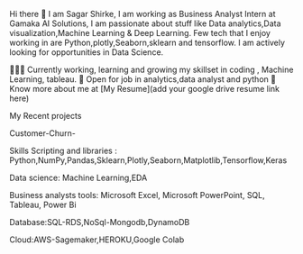 Hi there 👋 I am Sagar Shirke,
I am working as Business Analyst Intern at Gamaka AI Solutions, I am passionate about stuff like Data analytics,Data visualization,Machine Learning & Deep Learning. Few tech that I enjoy working in are Python,plotly,Seaborn,sklearn and tensorflow. I am actively looking for opportunities in Data Science.

👨🏽‍💻 Currently working, learning and growing my skillset in coding , Machine Learning, tableau.
🤝 Open for job in analytics,data analyst and python
👨 Know more about me at [My Resume](add your google drive resume link here)

My Recent projects

Customer-Churn-


Skills
Scripting and libraries : Python,NumPy,Pandas,Sklearn,Plotly,Seaborn,Matplotlib,Tensorflow,Keras

Data science: Machine Learning,EDA

Business analysts tools: Microsoft Excel, Microsoft PowerPoint, SQL, Tableau, Power Bi

Database:SQL-RDS,NoSql-Mongodb,DynamoDB

Cloud:AWS-Sagemaker,HEROKU,Google Colab
